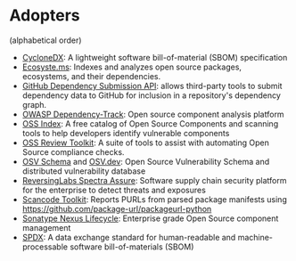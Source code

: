 # Adopters

(alphabetical order)

- [CycloneDX](https://github.com/CycloneDX): A lightweight software
  bill-of-material (SBOM) specification
- [Ecosyste.ms](https://ecosyste.ms): Indexes and analyzes open source packages, ecosystems, and their dependencies.
- [GitHub Dependency Submission API](https://docs.github.com/en/rest/dependency-graph/dependency-submission): allows third-party tools
  to submit dependency data to GitHub for inclusion in a repository's dependency graph.
- [OWASP Dependency-Track](https://www.owasp.org/index.php/OWASP_Dependency_Track_Project):
  Open source component analysis platform
- [OSS Index](https://ossindex.sonatype.org): A free catalog of Open Source
  Components and scanning tools to help developers identify vulnerable components
- [OSS Review Toolkit](https://oss-review-toolkit.org/): A suite of tools to
  assist with automating Open Source compliance checks.
- [OSV Schema](https://ossf.github.io/osv-schema/) and [OSV.dev](https://osv.dev):
  Open Source Vulnerability Schema and distributed vulnerability database
- [ReversingLabs Spectra Assure](https://www.reversinglabs.com/products/software-supply-chain-security):
  Software supply chain security platform for the enterprise to detect threats and exposures
- [Scancode Toolkit](https://github.com/nexB/scancode-toolkit): Reports
  PURLs from parsed package manifests using https://github.com/package-url/packageurl-python
- [Sonatype Nexus Lifecycle](https://www.sonatype.com/product-nexus-lifecycle):
  Enterprise grade Open Source component management
- [SPDX](https://spdx.dev): A data exchange standard for human-readable and
  machine-processable software bill-of-materials (SBOM)
